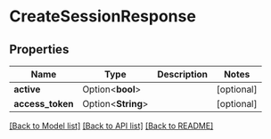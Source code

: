 # CreateSessionResponse

## Properties

Name | Type | Description | Notes
------------ | ------------- | ------------- | -------------
**active** | Option<**bool**> |  | [optional]
**access_token** | Option<**String**> |  | [optional]

[[Back to Model list]](../README.md#documentation-for-models) [[Back to API list]](../README.md#documentation-for-api-endpoints) [[Back to README]](../README.md)


